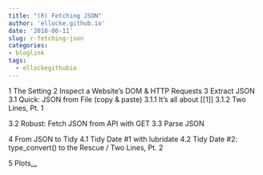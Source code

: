 ```yaml
---
title: "(R) Fetching JSON"
author: 'ellocke.github.io'
date: '2018-06-11'
slug: r-fetching-json
categories:
- bloglink
tags:
  - ellockegithubio
---
```


1 The Setting2 Inspect a Website’s DOM & HTTP Requests3 Extract JSON3.1 Quick: JSON from File (copy & paste)3.1.1 It’s all about [[1]]3.1.2 Two Lines, Pt. 13.2 Robust: Fetch JSON from API with GET3.3 Parse JSON4 From JSON to Tidy4.1 Tidy Date #1 with lubridate4.2 Tidy Date #2: type_convert() to the Rescue / Two Lines, Pt. 25 Plots[... <i class="fas fa-external-link-alt"></i>](https://ellocke.github.io/post/r-fetching-json-data-on-the-github-to-gitlab-exodus-from-june-2018/)

